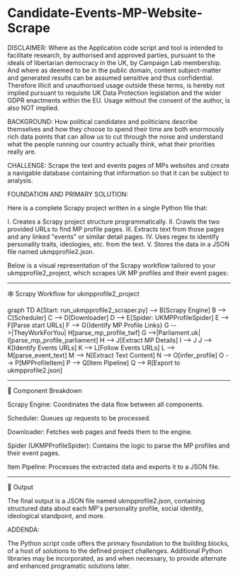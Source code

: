 # Candidate-Events-MP-Website-Scrape

DISCLAIMER: Where as the Application code script and tool is intended to facilitate research, by authorised and approved parties, pursuant to the ideals of libertarian democracy in the UK, by Campaign Lab membership. And where as deemed to be in the public domain, content subject-matter and generated results can be assumed sensitive and thus confidential. Therefore illicit and unauthorised usage outside these terms, is hereby not implied pursuant to requisite UK Data Protection legislation and the wider GDPR enactments within the EU. Usage without the consent of the author, is also NOT implied.

BACKGROUND: How political candidates and politicians describe themselves and how they choose to spend their time are both enormously rich data points that can allow us to cut through the noise and understand what the people running our country actually think, what their priorities really are. 

CHALLENGE: Scrape the text and events pages of MPs websites and create a navigable database containing that information so that it can be subject to analysis. 

FOUNDATION AND PRIMARY SOLUTION:

Here is a complete Scrapy project written in a single Python file that:

I. Creates a Scrapy project structure programmatically.
II. Crawls the two provided URLs to find MP profile pages.
III. Extracts text from those pages and any linked "events" or similar detail pages.
IV. Uses regex to identify personality traits, ideologies, etc. from the text.
V. Stores the data in a JSON file named ukmpprofile2.json.

Below is a visual representation of the Scrapy workflow tailored to your ukmpprofile2_project, which scrapes UK MP profiles and their event pages:

---

🕸️ Scrapy Workflow for ukmpprofile2_project

graph TD
    A[Start: run_ukmpprofile2_scraper.py] --> B[Scrapy Engine]
    B --> C[Scheduler]
    C --> D[Downloader]
    D --> E[Spider: UKMPProfileSpider]
    E --> F[Parse start URLs]
    F --> G{Identify MP Profile Links}
    G -->|TheyWorkForYou| H[parse_mp_profile_twf]
    G -->|Parliament.uk| I[parse_mp_profile_parliament]
    H --> J[Extract MP Details]
    I --> J
    J --> K[Identify Events URLs]
    K --> L[Follow Events URLs]
    L --> M[parse_event_text]
    M --> N[Extract Text Content]
    N --> O[infer_profile]
    O --> P[MPProfileItem]
    P --> Q[Item Pipeline]
    Q --> R[Export to ukmpprofile2.json]

---

🧩 Component Breakdown

Scrapy Engine: Coordinates the data flow between all components.

Scheduler: Queues up requests to be processed.

Downloader: Fetches web pages and feeds them to the engine.

Spider (UKMPProfileSpider): Contains the logic to parse the MP profiles and their event pages.

Item Pipeline: Processes the extracted data and exports it to a JSON file. 

---

📄 Output

The final output is a JSON file named ukmpprofile2.json, containing structured data about each MP's personality profile, social identity, ideological standpoint, and more. 


ADDENDA:

The Python script code offers the primary foundation to the building blocks, of a host of solutions to the defined project challenges. Additional Python libraries may be incorporated, as and when necessary, to provide alternate and enhanced programatic solutions later.





